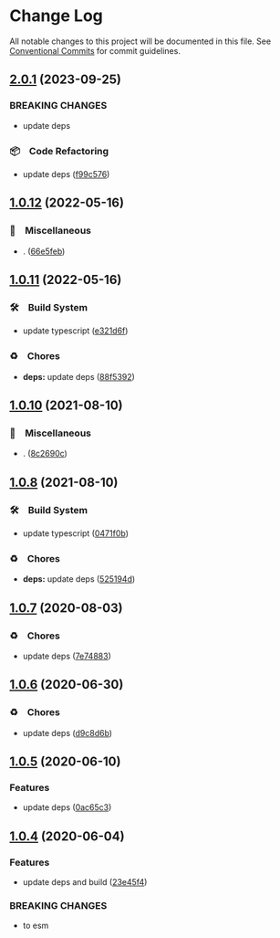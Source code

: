 # Change Log

All notable changes to this project will be documented in this file.
See [Conventional Commits](https://conventionalcommits.org) for commit guidelines.

## [2.0.1](https://github.com/bluelovers/node-novel/compare/@node-novel/layout-reporter@1.0.12...@node-novel/layout-reporter@2.0.1) (2023-09-25)


### BREAKING CHANGES

* update deps



### 📦　Code Refactoring

* update deps ([f99c576](https://github.com/bluelovers/node-novel/commit/f99c57684451120e50f053e93a04bab40354abb9))



## [1.0.12](https://github.com/bluelovers/node-novel/compare/@node-novel/layout-reporter@1.0.11...@node-novel/layout-reporter@1.0.12) (2022-05-16)


### 🔖　Miscellaneous

* . ([66e5feb](https://github.com/bluelovers/node-novel/commit/66e5febd64e446845450754c44cec83c51a54ecc))





## [1.0.11](https://github.com/bluelovers/node-novel/compare/@node-novel/layout-reporter@1.0.10...@node-novel/layout-reporter@1.0.11) (2022-05-16)


### 🛠　Build System

* update typescript ([e321d6f](https://github.com/bluelovers/node-novel/commit/e321d6f2bda7004179f7b9e3478dab686a72988b))


### ♻️　Chores

* **deps:** update deps ([88f5392](https://github.com/bluelovers/node-novel/commit/88f53923fe783f5252d4d3bed3006032a844afa0))





## [1.0.10](https://github.com/bluelovers/node-novel/compare/@node-novel/layout-reporter@1.0.8...@node-novel/layout-reporter@1.0.10) (2021-08-10)


### 🔖　Miscellaneous

* . ([8c2690c](https://github.com/bluelovers/node-novel/commit/8c2690ca0b79246b9e78263da523dc443e064200))





## [1.0.8](https://github.com/bluelovers/node-novel/compare/@node-novel/layout-reporter@1.0.7...@node-novel/layout-reporter@1.0.8) (2021-08-10)


### 🛠　Build System

* update typescript ([0471f0b](https://github.com/bluelovers/node-novel/commit/0471f0b8f010e901aeeead8c0e69b2d15ba75fcf))


### ♻️　Chores

* **deps:** update deps ([525194d](https://github.com/bluelovers/node-novel/commit/525194de00267b1e544f94e4f037678849411b5a))





## [1.0.7](https://github.com/bluelovers/node-novel/compare/@node-novel/layout-reporter@1.0.6...@node-novel/layout-reporter@1.0.7) (2020-08-03)


### ♻️　Chores

* update deps ([7e74883](https://github.com/bluelovers/node-novel/commit/7e74883adc57bd6b795ab3a88d72c98a58e25feb))





## [1.0.6](https://github.com/bluelovers/node-novel/compare/@node-novel/layout-reporter@1.0.5...@node-novel/layout-reporter@1.0.6) (2020-06-30)


### ♻️　Chores

* update deps ([d9c8d6b](https://github.com/bluelovers/node-novel/commit/d9c8d6bb9b4f31496a5a390adb950c9bb7f4131d))





## [1.0.5](https://github.com/bluelovers/node-novel/compare/@node-novel/layout-reporter@1.0.4...@node-novel/layout-reporter@1.0.5) (2020-06-10)


### Features

* update deps ([0ac65c3](https://github.com/bluelovers/node-novel/commit/0ac65c322dbdda0b538ee3ee80eb7dfd0948d883))





## [1.0.4](https://github.com/bluelovers/node-novel/compare/@node-novel/layout-reporter@1.0.3...@node-novel/layout-reporter@1.0.4) (2020-06-04)


### Features

* update deps and build ([23e45f4](https://github.com/bluelovers/node-novel/commit/23e45f4b1427ca701a36ce6c89818d19e71df24b))


### BREAKING CHANGES

* to esm
